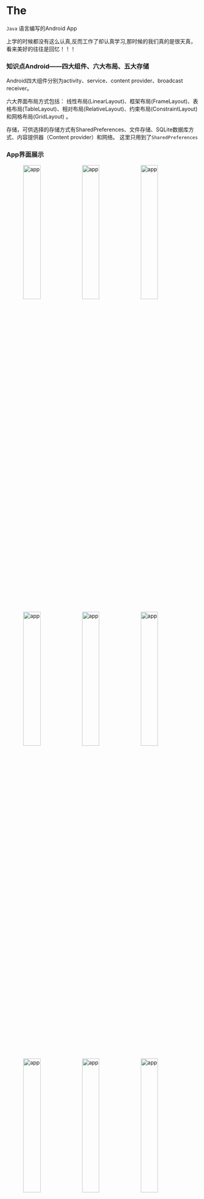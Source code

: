 # The
 `Java` 语言编写的Android App
 
 上学的时候都没有这么认真,反而工作了却认真学习,那时候的我们真的是很天真，看来美好的往往是回忆！！！
 
### 知识点Android——四大组件、六大布局、五大存储

Android四大组件分别为activity、service、content provider、broadcast receiver。

六大界面布局方式包括： 线性布局(LinearLayout)、框架布局(FrameLayout)、表格布局(TableLayout)、相对布局(RelativeLayout)、约束布局(ConstraintLayout)和网格布局(GridLayout) 。

存储，可供选择的存储方式有SharedPreferences、文件存储、SQLite数据库方式、内容提供器（Content provider）和网络。 这里只用到了`SharedPreferences`
 

### App界面展示

<img align="right" src="https://naiop.github.io/mimages/picture/the/app1.png" alt="app" width="30%" />
<img align="right" src="https://naiop.github.io/mimages/picture/the/app2.png" alt="app" width="30%" />
<img align="right" src="https://naiop.github.io/mimages/picture/the/app3.png" alt="app" width="30%" />
<img align="right" src="https://naiop.github.io/mimages/picture/the/app4.png" alt="app" width="30%" />
<img align="right" src="https://naiop.github.io/mimages/picture/the/app5.png" alt="app" width="30%"/>
<img align="right" src="https://naiop.github.io/mimages/picture/the/app6.png" alt="app" width="30%" />
<img align="right" src="https://naiop.github.io/mimages/picture/the/app7.png" alt="app" width="30%"/>
<img align="right" src="https://naiop.github.io/mimages/picture/the/app8.png" alt="app" width="30%" />
<img align="right" src="https://naiop.github.io/mimages/picture/the/app9.png" alt="app" width="30%" />

